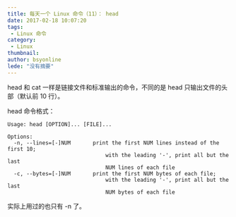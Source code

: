```yaml
---
title: 每天一个 Linux 命令（11）： head
date: 2017-02-18 10:07:20
tags:
 - Linux 命令
category: 
 - Linux
thumbnail: 
author: bsyonline
lede: "没有摘要"
---
```


head 和 cat 一样是链接文件和标准输出的命令，不同的是 head 只输出文件的头部（默认前 10 行）。

<!-- more -->

head 命令格式：

```
Usage: head [OPTION]... [FILE]...

Options:
  -n, --lines=[-]NUM       print the first NUM lines instead of the first 10;
                               with the leading '-', print all but the last
                               NUM lines of each file
  -c, --bytes=[-]NUM       print the first NUM bytes of each file;
                               with the leading '-', print all but the last
                               NUM bytes of each file

```

实际上用过的也只有 -n 了。
